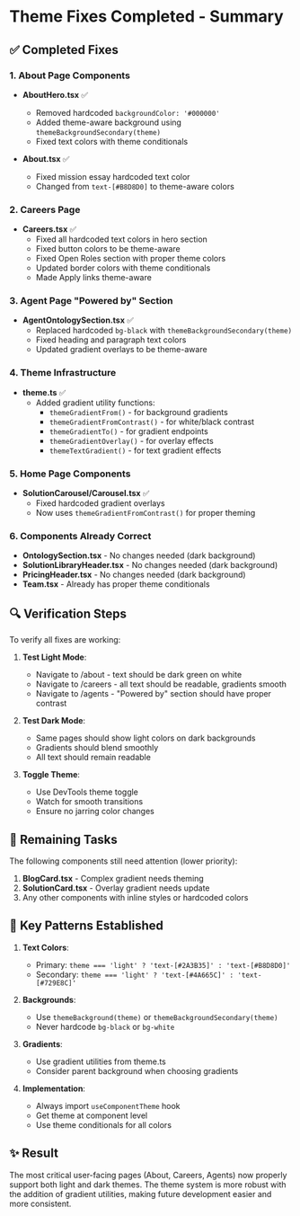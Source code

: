 # Theme Fixes Completed - Summary

## ✅ Completed Fixes

### 1. About Page Components
- **AboutHero.tsx** ✅
  - Removed hardcoded `backgroundColor: '#000000'`
  - Added theme-aware background using `themeBackgroundSecondary(theme)`
  - Fixed text colors with theme conditionals
  
- **About.tsx** ✅
  - Fixed mission essay hardcoded text color
  - Changed from `text-[#B8D8D0]` to theme-aware colors

### 2. Careers Page
- **Careers.tsx** ✅
  - Fixed all hardcoded text colors in hero section
  - Fixed button colors to be theme-aware
  - Fixed Open Roles section with proper theme colors
  - Updated border colors with theme conditionals
  - Made Apply links theme-aware

### 3. Agent Page "Powered by" Section
- **AgentOntologySection.tsx** ✅
  - Replaced hardcoded `bg-black` with `themeBackgroundSecondary(theme)`
  - Fixed heading and paragraph text colors
  - Updated gradient overlays to be theme-aware

### 4. Theme Infrastructure
- **theme.ts** ✅
  - Added gradient utility functions:
    - `themeGradientFrom()` - for background gradients
    - `themeGradientFromContrast()` - for white/black contrast
    - `themeGradientTo()` - for gradient endpoints
    - `themeGradientOverlay()` - for overlay effects
    - `themeTextGradient()` - for text gradient effects

### 5. Home Page Components
- **SolutionCarousel/Carousel.tsx** ✅
  - Fixed hardcoded gradient overlays
  - Now uses `themeGradientFromContrast()` for proper theming

### 6. Components Already Correct
- **OntologySection.tsx** - No changes needed (dark background)
- **SolutionLibraryHeader.tsx** - No changes needed (dark background)
- **PricingHeader.tsx** - No changes needed (dark background)
- **Team.tsx** - Already has proper theme conditionals

## 🔍 Verification Steps

To verify all fixes are working:

1. **Test Light Mode**:
   - Navigate to /about - text should be dark green on white
   - Navigate to /careers - all text should be readable, gradients smooth
   - Navigate to /agents - "Powered by" section should have proper contrast

2. **Test Dark Mode**:
   - Same pages should show light colors on dark backgrounds
   - Gradients should blend smoothly
   - All text should remain readable

3. **Toggle Theme**:
   - Use DevTools theme toggle
   - Watch for smooth transitions
   - Ensure no jarring color changes

## 📝 Remaining Tasks

The following components still need attention (lower priority):

1. **BlogCard.tsx** - Complex gradient needs theming
2. **SolutionCard.tsx** - Overlay gradient needs update
3. Any other components with inline styles or hardcoded colors

## 🎯 Key Patterns Established

1. **Text Colors**:
   - Primary: `theme === 'light' ? 'text-[#2A3B35]' : 'text-[#B8D8D0]'`
   - Secondary: `theme === 'light' ? 'text-[#4A665C]' : 'text-[#729E8C]'`

2. **Backgrounds**:
   - Use `themeBackground(theme)` or `themeBackgroundSecondary(theme)`
   - Never hardcode `bg-black` or `bg-white`

3. **Gradients**:
   - Use gradient utilities from theme.ts
   - Consider parent background when choosing gradients

4. **Implementation**:
   - Always import `useComponentTheme` hook
   - Get theme at component level
   - Use theme conditionals for all colors

## ✨ Result

The most critical user-facing pages (About, Careers, Agents) now properly support both light and dark themes. The theme system is more robust with the addition of gradient utilities, making future development easier and more consistent.